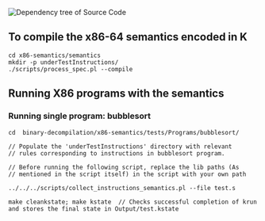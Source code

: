 ![Dependency tree of Source Code](https://github.com/sdasgup3/binary-decompilation/blob/master/x86-semantics/docs/reports/import_graph.png)

## To compile the x86-64 semantics encoded in K

```
cd x86-semantics/semantics
mkdir -p underTestInstructions/    
./scripts/process_spec.pl --compile
```


## Running X86 programs with the semantics

### Running single program: bubblesort 
```
cd  binary-decompilation/x86-semantics/tests/Programs/bubblesort/

// Populate the 'underTestInstructions' directory with relevant 
// rules corresponding to instructions in bubblesort program.

// Before running the following script, replace the lib paths (As 
// mentioned in the script itself) in the script with your own path

../../../scripts/collect_instructions_semantics.pl --file test.s

make cleankstate; make kstate  // Checks successful completion of krun and stores the final state in Output/test.kstate
```
